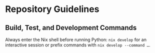 # Repository Guidelines

## Build, Test, and Development Commands

Always enter the Nix shell before running Python: `nix develop` for an interactive session or prefix commands with `nix develop --command …`.
